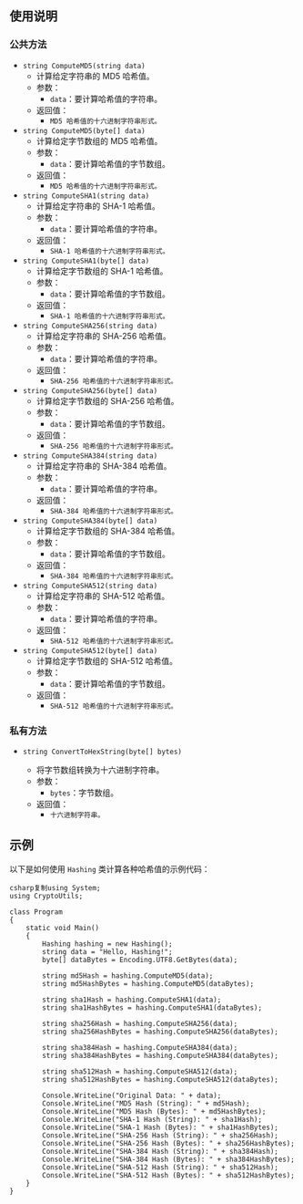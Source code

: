 ## 使用说明

### 公共方法

- `string ComputeMD5(string data)`
  - 计算给定字符串的 MD5 哈希值。
  - 参数：
    - `data`：要计算哈希值的字符串。
  - 返回值：
    - `MD5 哈希值的十六进制字符串形式。`
- `string ComputeMD5(byte[] data)`
  - 计算给定字节数组的 MD5 哈希值。
  - 参数：
    - `data`：要计算哈希值的字节数组。
  - 返回值：
    - `MD5 哈希值的十六进制字符串形式。`
- `string ComputeSHA1(string data)`
  - 计算给定字符串的 SHA-1 哈希值。
  - 参数：
    - `data`：要计算哈希值的字符串。
  - 返回值：
    - `SHA-1 哈希值的十六进制字符串形式。`
- `string ComputeSHA1(byte[] data)`
  - 计算给定字节数组的 SHA-1 哈希值。
  - 参数：
    - `data`：要计算哈希值的字节数组。
  - 返回值：
    - `SHA-1 哈希值的十六进制字符串形式。`
- `string ComputeSHA256(string data)`
  - 计算给定字符串的 SHA-256 哈希值。
  - 参数：
    - `data`：要计算哈希值的字符串。
  - 返回值：
    - `SHA-256 哈希值的十六进制字符串形式。`
- `string ComputeSHA256(byte[] data)`
  - 计算给定字节数组的 SHA-256 哈希值。
  - 参数：
    - `data`：要计算哈希值的字节数组。
  - 返回值：
    - `SHA-256 哈希值的十六进制字符串形式。`
- `string ComputeSHA384(string data)`
  - 计算给定字符串的 SHA-384 哈希值。
  - 参数：
    - `data`：要计算哈希值的字符串。
  - 返回值：
    - `SHA-384 哈希值的十六进制字符串形式。`
- `string ComputeSHA384(byte[] data)`
  - 计算给定字节数组的 SHA-384 哈希值。
  - 参数：
    - `data`：要计算哈希值的字节数组。
  - 返回值：
    - `SHA-384 哈希值的十六进制字符串形式。`
- `string ComputeSHA512(string data)`
  - 计算给定字符串的 SHA-512 哈希值。
  - 参数：
    - `data`：要计算哈希值的字符串。
  - 返回值：
    - `SHA-512 哈希值的十六进制字符串形式。`
- `string ComputeSHA512(byte[] data)`
  - 计算给定字节数组的 SHA-512 哈希值。
  - 参数：
    - `data`：要计算哈希值的字节数组。
  - 返回值：
    - `SHA-512 哈希值的十六进制字符串形式。`

### 私有方法

- ```
  string ConvertToHexString(byte[] bytes)
  ```

  - 将字节数组转换为十六进制字符串。
  - 参数：
    - `bytes`：字节数组。
  - 返回值：
    - `十六进制字符串。`

## 示例

以下是如何使用 `Hashing` 类计算各种哈希值的示例代码：

```
csharp复制using System;
using CryptoUtils;

class Program
{
    static void Main()
    {
        Hashing hashing = new Hashing();
        string data = "Hello, Hashing!";
        byte[] dataBytes = Encoding.UTF8.GetBytes(data);

        string md5Hash = hashing.ComputeMD5(data);
        string md5HashBytes = hashing.ComputeMD5(dataBytes);

        string sha1Hash = hashing.ComputeSHA1(data);
        string sha1HashBytes = hashing.ComputeSHA1(dataBytes);

        string sha256Hash = hashing.ComputeSHA256(data);
        string sha256HashBytes = hashing.ComputeSHA256(dataBytes);

        string sha384Hash = hashing.ComputeSHA384(data);
        string sha384HashBytes = hashing.ComputeSHA384(dataBytes);

        string sha512Hash = hashing.ComputeSHA512(data);
        string sha512HashBytes = hashing.ComputeSHA512(dataBytes);

        Console.WriteLine("Original Data: " + data);
        Console.WriteLine("MD5 Hash (String): " + md5Hash);
        Console.WriteLine("MD5 Hash (Bytes): " + md5HashBytes);
        Console.WriteLine("SHA-1 Hash (String): " + sha1Hash);
        Console.WriteLine("SHA-1 Hash (Bytes): " + sha1HashBytes);
        Console.WriteLine("SHA-256 Hash (String): " + sha256Hash);
        Console.WriteLine("SHA-256 Hash (Bytes): " + sha256HashBytes);
        Console.WriteLine("SHA-384 Hash (String): " + sha384Hash);
        Console.WriteLine("SHA-384 Hash (Bytes): " + sha384HashBytes);
        Console.WriteLine("SHA-512 Hash (String): " + sha512Hash);
        Console.WriteLine("SHA-512 Hash (Bytes): " + sha512HashBytes);
    }
}
```